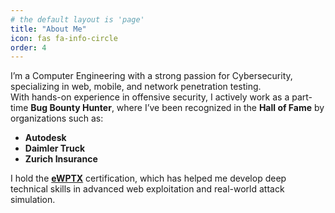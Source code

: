 ```yaml
---
# the default layout is 'page'
title: "About Me"
icon: fas fa-info-circle
order: 4
---
```


I’m a Computer Engineering with a strong passion for Cybersecurity, specializing in web, mobile, and network penetration testing.  
With hands-on experience in offensive security, I actively work as a part-time **Bug Bounty Hunter**, where I’ve been recognized in the **Hall of Fame** by organizations such as:

- **Autodesk**  
- **Daimler Truck**  
- **Zurich Insurance**

I hold the **[eWPTX](https://certs.ine.com/2d7b1827-c30c-4b05-ab52-b0185acd4f4b#acc.du2JUqZw)** certification, which has helped me develop deep technical skills in advanced web exploitation and real-world attack simulation.

